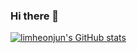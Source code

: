 ### Hi there 👋

[![limheonjun's GitHub stats](https://github-readme-stats.vercel.app/api?username=limheonjun&count_private=true&show_icons=true&theme=chartreuse-dark)](https://github.com/limheonjun/github-readme-stats)
<!--
**Limheonjun/Limheonjun** is a ✨ _special_ ✨ repository because its `README.md` (this file) appears on your GitHub profile.

Here are some ideas to get you started:

- 🔭 I’m currently working on ...
- 🌱 I’m currently learning ...
- 👯 I’m looking to collaborate on ...
- 🤔 I’m looking for help with ...
- 💬 Ask me about ...
- 📫 How to reach me: ...
- 😄 Pronouns: ...
- ⚡ Fun fact: ...
-->

